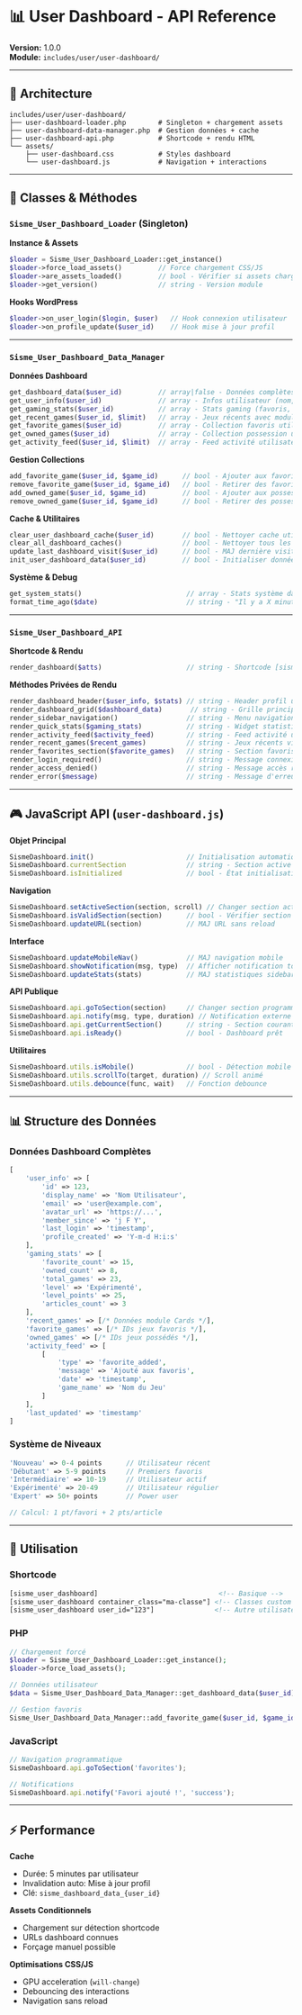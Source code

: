 # 📊 User Dashboard - API Reference

**Version:** 1.0.0  
**Module:** `includes/user/user-dashboard/`

---

## 📂 Architecture

```
includes/user/user-dashboard/
├── user-dashboard-loader.php        # Singleton + chargement assets
├── user-dashboard-data-manager.php  # Gestion données + cache
├── user-dashboard-api.php           # Shortcode + rendu HTML
└── assets/
    ├── user-dashboard.css           # Styles dashboard
    └── user-dashboard.js            # Navigation + interactions
```

---

## 🔧 Classes & Méthodes

### `Sisme_User_Dashboard_Loader` (Singleton)

**Instance & Assets**
```php
$loader = Sisme_User_Dashboard_Loader::get_instance()
$loader->force_load_assets()         // Force chargement CSS/JS
$loader->are_assets_loaded()         // bool - Vérifier si assets chargés
$loader->get_version()               // string - Version module
```

**Hooks WordPress**
```php
$loader->on_user_login($login, $user)   // Hook connexion utilisateur
$loader->on_profile_update($user_id)    // Hook mise à jour profil
```

---

### `Sisme_User_Dashboard_Data_Manager`

**Données Dashboard**
```php
get_dashboard_data($user_id)         // array|false - Données complètes dashboard
get_user_info($user_id)              // array - Infos utilisateur (nom, avatar, dates)
get_gaming_stats($user_id)           // array - Stats gaming (favoris, owned, niveau)
get_recent_games($user_id, $limit)   // array - Jeux récents avec module Cards
get_favorite_games($user_id)         // array - Collection favoris utilisateur
get_owned_games($user_id)            // array - Collection possession utilisateur
get_activity_feed($user_id, $limit)  // array - Feed activité utilisateur
```

**Gestion Collections**
```php
add_favorite_game($user_id, $game_id)      // bool - Ajouter aux favoris
remove_favorite_game($user_id, $game_id)   // bool - Retirer des favoris
add_owned_game($user_id, $game_id)         // bool - Ajouter aux possessions
remove_owned_game($user_id, $game_id)      // bool - Retirer des possessions
```

**Cache & Utilitaires**
```php
clear_user_dashboard_cache($user_id)       // bool - Nettoyer cache utilisateur
clear_all_dashboard_caches()               // bool - Nettoyer tous les caches
update_last_dashboard_visit($user_id)      // bool - MAJ dernière visite
init_user_dashboard_data($user_id)         // bool - Initialiser données utilisateur
```

**Système & Debug**
```php
get_system_stats()                          // array - Stats système dashboard
format_time_ago($date)                      // string - "Il y a X minutes"
```

---

### `Sisme_User_Dashboard_API`

**Shortcode & Rendu**
```php
render_dashboard($atts)                     // string - Shortcode [sisme_user_dashboard]
```

**Méthodes Privées de Rendu**
```php
render_dashboard_header($user_info, $stats) // string - Header profil utilisateur
render_dashboard_grid($dashboard_data)       // string - Grille principale + sidebar
render_sidebar_navigation()                 // string - Menu navigation sidebar
render_quick_stats($gaming_stats)           // string - Widget statistiques
render_activity_feed($activity_feed)        // string - Feed activité utilisateur
render_recent_games($recent_games)          // string - Jeux récents via Cards
render_favorites_section($favorite_games)   // string - Section favoris
render_login_required()                     // string - Message connexion requise
render_access_denied()                      // string - Message accès refusé
render_error($message)                      // string - Message d'erreur
```

---

## 🎮 JavaScript API (`user-dashboard.js`)

**Objet Principal**
```javascript
SismeDashboard.init()                       // Initialisation automatique
SismeDashboard.currentSection               // string - Section active actuelle
SismeDashboard.isInitialized                // bool - État initialisation
```

**Navigation**
```javascript
SismeDashboard.setActiveSection(section, scroll) // Changer section active
SismeDashboard.isValidSection(section)      // bool - Vérifier section valide
SismeDashboard.updateURL(section)           // MAJ URL sans reload
```

**Interface**
```javascript
SismeDashboard.updateMobileNav()            // MAJ navigation mobile
SismeDashboard.showNotification(msg, type)  // Afficher notification toast
SismeDashboard.updateStats(stats)           // MAJ statistiques sidebar
```

**API Publique**
```javascript
SismeDashboard.api.goToSection(section)     // Changer section programmatiquement
SismeDashboard.api.notify(msg, type, duration) // Notification externe
SismeDashboard.api.getCurrentSection()      // string - Section courante
SismeDashboard.api.isReady()                // bool - Dashboard prêt
```

**Utilitaires**
```javascript
SismeDashboard.utils.isMobile()             // bool - Détection mobile
SismeDashboard.utils.scrollTo(target, duration) // Scroll animé
SismeDashboard.utils.debounce(func, wait)   // Fonction debounce
```

---

## 📊 Structure des Données

### Données Dashboard Complètes
```php
[
    'user_info' => [
        'id' => 123,
        'display_name' => 'Nom Utilisateur',
        'email' => 'user@example.com',
        'avatar_url' => 'https://...',
        'member_since' => 'j F Y',
        'last_login' => 'timestamp',
        'profile_created' => 'Y-m-d H:i:s'
    ],
    'gaming_stats' => [
        'favorite_count' => 15,
        'owned_count' => 8,
        'total_games' => 23,
        'level' => 'Expérimenté',
        'level_points' => 25,
        'articles_count' => 3
    ],
    'recent_games' => [/* Données module Cards */],
    'favorite_games' => [/* IDs jeux favoris */],
    'owned_games' => [/* IDs jeux possédés */],
    'activity_feed' => [
        [
            'type' => 'favorite_added',
            'message' => 'Ajouté aux favoris',
            'date' => 'timestamp',
            'game_name' => 'Nom du Jeu'
        ]
    ],
    'last_updated' => 'timestamp'
]
```

### Système de Niveaux
```php
'Nouveau' => 0-4 points      // Utilisateur récent
'Débutant' => 5-9 points     // Premiers favoris
'Intermédiaire' => 10-19     // Utilisateur actif
'Expérimenté' => 20-49       // Utilisateur régulier  
'Expert' => 50+ points       // Power user

// Calcul: 1 pt/favori + 2 pts/article
```

---

## 🚀 Utilisation

### Shortcode
```html
[sisme_user_dashboard]                              <!-- Basique -->
[sisme_user_dashboard container_class="ma-classe"] <!-- Classes custom -->
[sisme_user_dashboard user_id="123"]               <!-- Autre utilisateur (admin) -->
```

### PHP
```php
// Chargement forcé
$loader = Sisme_User_Dashboard_Loader::get_instance();
$loader->force_load_assets();

// Données utilisateur
$data = Sisme_User_Dashboard_Data_Manager::get_dashboard_data($user_id);

// Gestion favoris
Sisme_User_Dashboard_Data_Manager::add_favorite_game($user_id, $game_id);
```

### JavaScript
```javascript
// Navigation programmatique
SismeDashboard.api.goToSection('favorites');

// Notifications
SismeDashboard.api.notify('Favori ajouté !', 'success');
```

---

## ⚡ Performance

**Cache**
- Durée: 5 minutes par utilisateur
- Invalidation auto: Mise à jour profil
- Clé: `sisme_dashboard_data_{user_id}`

**Assets Conditionnels**
- Chargement sur détection shortcode
- URLs dashboard connues
- Forçage manuel possible

**Optimisations CSS/JS**
- GPU acceleration (`will-change`)
- Debouncing des interactions
- Navigation sans reload